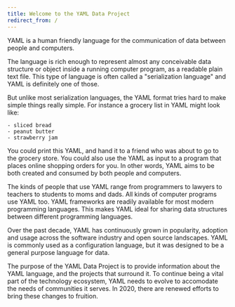 ```yaml
---
title: Welcome to the YAML Data Project
redirect_from: /
---
```

YAML is a human friendly language for the communication of data between people and computers.

The language is rich enough to represent almost any conceivable data structure or object inside a running computer program, as a readable plain text file.
This type of language is often called a "serialization language" and YAML is definitely one of those.

But unlike most serialization languages, the YAML format tries hard to make simple things really simple.
For instance a grocery list in YAML might look like:
```
- sliced bread
- peanut butter
- strawberry jam
```

You could print this YAML, and hand it to a friend who was about to go to the grocery store.
You could also use the YAML as input to a program that places online shopping orders for you.
In other words, YAML aims to be both created and consumed by both people and computers.

The kinds of people that use YAML range from programmers to lawyers to teachers to students to moms and dads.
All kinds of computer programs use YAML too.
YAML frameworks are readily available for most modern programming languages.
This makes YAML ideal for sharing data structures between different programming languages.

Over the past decade, YAML has continuously grown in popularity, adoption and usage across the software industry and open source landscapes.
YAML is commonly used as a configuration language, but it was designed to be a general purpose language for data.

The purpose of the YAML Data Project is to provide information about the YAML language, and the projects that surround it.
To continue being a vital part of the technology ecosystem, YAML needs to evolve to accomodate the needs of communities it serves.
In 2020, there are renewed efforts to bring these changes to fruition.

